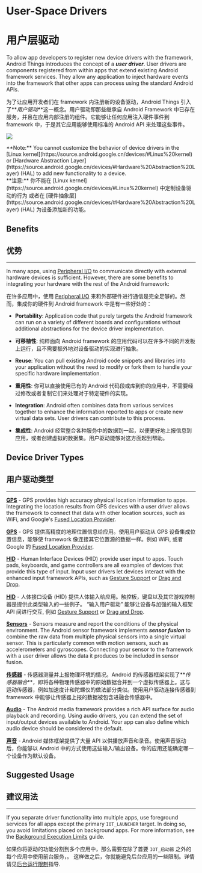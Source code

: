 # User-Space Drivers

# 用户层驱动

To allow app developers to register new device drivers with the framework, Android Things introduces the concept of a **_user driver_**. User drivers are components registered from within apps that extend existing Android framework services. They allow any application to inject hardware events into the framework that other apps can process using the standard Android APIs.

为了让应用开发者们在 framework 内注册新的设备驱动，Android Things 引入了**_用户驱动_**这一概念。用户驱动即那些继承自 Android Framework 中已存在服务，并且在应用内部注册的组件。它能够让任何应用注入硬件事件到 framework 中，于是其它应用能够使用标准的 Android API 来处理这些事件。

![](https://developer.android.google.cn/things/images/driver-stack.png)

<aside class="note">**Note:** <span>You cannot customize the behavior of device drivers in the [Linux kernel](https://source.android.google.cn/devices/#Linux%20kernel) or [Hardware Abstraction Layer](https://source.android.google.cn/devices/#Hardware%20Abstraction%20Layer) (HAL) to add new functionality to a device.</span></aside>

<aside class="note">**注意:** <span>你不能在 [Linux kernel](https://source.android.google.cn/devices/#Linux%20kernel) 中定制设备驱动的行为 或者在 [硬件抽象层](https://source.android.google.cn/devices/#Hardware%20Abstraction%20Layer) (HAL) 为设备添加新的功能。</span></aside>

## Benefits

## 优势

* * *

In many apps, using [Peripheral I/O](https://developer.android.google.cn/things/sdk/pio/index.html) to communicate directly with external hardware devices is sufficient. However, there are some benefits to integrating your hardware with the rest of the Android framework:

在许多应用中，使用 [Peripheral I/O](https://developer.android.google.cn/things/sdk/pio/index.html) 来和外部硬件进行通信是完全足够的。然而，集成你的硬件到 Android framework 中是有一些好处的：

*   **Portability**: Application code that purely targets the Android framework can run on a variety of different boards and configurations without additional abstractions for the device driver implementation.

*   **可移植性**: 纯粹面向 Android framework 的应用代码可以在许多不同的开发板上运行，且不需要额外地对设备驱动的实现进行抽象。


*   **Reuse**: You can pull existing Android code snippets and libraries into your application without the need to modify or fork them to handle your specific hardware implementation.

*   **重用性**: 你可以直接使用已有的 Android 代码段或库到你的应用中，不需要经过修改或者复制它们来处理对于特定硬件的实现。


*   **Integration**: Android often combines data from various services together to enhance the information reported to apps or create new virtual data sets. User drivers can contribute to this process.

*   **集成性**: Android 经常整合各种服务中的数据到一起，以便更好地上报信息到应用，或者创建虚拟的数据集。用户驱动能够对这方面起到帮助。

## Device Driver Types

## 用户驱动类型

* * *

**[GPS](https://developer.android.google.cn/things/sdk/drivers/gps.html)** - GPS provides high accuracy physical location information to apps. Integrating the location results from GPS devices with a user driver allows the framework to connect that data with other location sources, such as WiFi, and Google's [Fused Location Provider](https://developers.google.cn/android/reference/com/google/android/gms/location/FusedLocationProviderApi).

**[GPS](https://developer.android.google.cn/things/sdk/drivers/gps.html)** - GPS 提供高精度的地理位置信息给应用。使用用户驱动从 GPS 设备集成位置信息，能够使 framework 像连接其它位置源的数据一样。例如 WiFi, 或者 Google 的 [Fused Location Provider](https://developers.google.cn/android/reference/com/google/android/gms/location/FusedLocationProviderApi).

**[HID](https://developer.android.google.cn/things/sdk/drivers/input.html)** - Human Interface Devices (HID) provide user input to apps. Touch pads, keyboards, and game controllers are all examples of devices that provide this type of input. Input user drivers let devices interact with the enhanced input framework APIs, such as [Gesture Support](https://developer.android.google.cn/training/gestures/index.html) or [Drag and Drop](https://developer.android.google.cn/guide/topics/ui/drag-drop.html).

**[HID](https://developer.android.google.cn/things/sdk/drivers/input.html)** - 人体接口设备 (HID) 提供人体输入给应用。触控板，键盘以及其它游戏控制器是提供此类型输入的一些例子。 “输入用户驱动” 能够让设备与加强的输入框架 API 间进行交互, 例如 [Gesture Support](https://developer.android.google.cn/training/gestures/index.html) or [Drag and Drop](https://developer.android.google.cn/guide/topics/ui/drag-drop.html).

**[Sensors](https://developer.android.google.cn/things/sdk/drivers/sensors.html)** - Sensors measure and report the conditions of the physical environment. The Android sensor framework implements **_sensor fusion_** to combine the raw data from multiple physical sensors into a single virtual sensor. This is particularly common with motion sensors, such as accelerometers and gyroscopes. Connecting your sensor to the framework with a user driver allows the data it produces to be included in sensor fusion.

**[传感器](https://developer.android.google.cn/things/sdk/drivers/sensors.html)** - 传感器测量并上报物理环境的情况。Android 的传感器框架实现了**_传感器融合_**，即将各种物理传感器中的原始数据合并到一个虚拟传感器上。这与运动传感器，例如加速度计和陀螺仪的做法部分类似。使用用户驱动连接传感器到 framework 中能够让传感器上报的数据被包含进融合传感器中。

**[Audio](https://developer.android.google.cn/things/sdk/drivers/audio.html)** - The Android media framework provides a rich API surface for audio playback and recording. Using audio drivers, you can extend the set of input/output devices available to Android. Your app can also define which audio device should be considered the default.

**[声音](https://developer.android.google.cn/things/sdk/drivers/audio.html)** - Android 媒体框架提供了大量 API 以供播放声音和录音。使用声音驱动后，你能够以 Android 中的方式使用这些输入/输出设备。你的应用还能确定哪一个设备作为默认设备。

## Suggested Usage

## 建议用法

* * *

If you separate driver functionality into multiple apps, use foreground services for all apps except the primary `IOT_LAUNCHER` target. In doing so, you avoid limitations placed on background apps. For more information, see the [Background Execution Limits](https://developer.android.google.cn/preview/features/background.html) guide.

如果你将驱动的功能分割到多个应用中，那么需要在除了首要 `IOT_启动器` 之外的每个应用中使用前台服务，。 这样做之后，你就能避免后台应用的一些限制。详情请见[后台运行限制](https://developer.android.google.cn/preview/features/background.html)指导.

